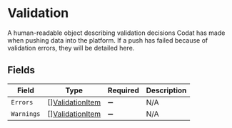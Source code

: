 # Validation

A human-readable object describing validation decisions Codat has made when pushing data into the platform. If a push has failed because of validation errors, they will be detailed here.


## Fields

| Field                                                     | Type                                                      | Required                                                  | Description                                               |
| --------------------------------------------------------- | --------------------------------------------------------- | --------------------------------------------------------- | --------------------------------------------------------- |
| `Errors`                                                  | [][ValidationItem](../../models/shared/validationitem.md) | :heavy_minus_sign:                                        | N/A                                                       |
| `Warnings`                                                | [][ValidationItem](../../models/shared/validationitem.md) | :heavy_minus_sign:                                        | N/A                                                       |